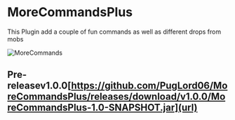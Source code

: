# MoreCommandsPlus
This Plugin add a couple of fun commands as well as different drops from mobs


![MoreCommands](https://user-images.githubusercontent.com/86152224/161827987-48399567-7884-49ea-9d07-e26cede10b5f.png)

## Pre-releasev1.0.0[https://github.com/PugLord06/MoreCommandsPlus/releases/download/v1.0.0/MoreCommandsPlus-1.0-SNAPSHOT.jar](url)

